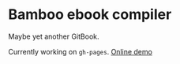# Bamboo ebook compiler

Maybe yet another GitBook.

Currently working on `gh-pages`. [Online demo](https://joyneop.xyz/bamboo/)

